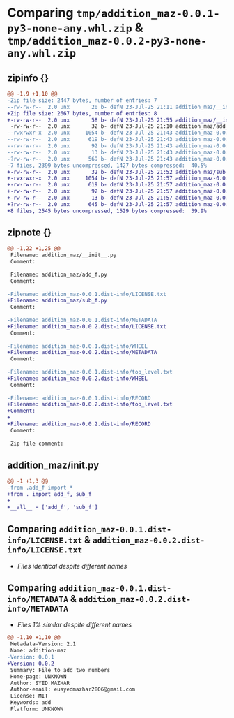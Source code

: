 # Comparing `tmp/addition_maz-0.0.1-py3-none-any.whl.zip` & `tmp/addition_maz-0.0.2-py3-none-any.whl.zip`

## zipinfo {}

```diff
@@ -1,9 +1,10 @@
-Zip file size: 2447 bytes, number of entries: 7
--rw-rw-r--  2.0 unx       20 b- defN 23-Jul-25 21:11 addition_maz/__init__.py
+Zip file size: 2667 bytes, number of entries: 8
+-rw-rw-r--  2.0 unx       58 b- defN 23-Jul-25 21:55 addition_maz/__init__.py
 -rw-rw-r--  2.0 unx       32 b- defN 23-Jul-25 21:10 addition_maz/add_f.py
--rwxrwxr-x  2.0 unx     1054 b- defN 23-Jul-25 21:43 addition_maz-0.0.1.dist-info/LICENSE.txt
--rw-rw-r--  2.0 unx      619 b- defN 23-Jul-25 21:43 addition_maz-0.0.1.dist-info/METADATA
--rw-rw-r--  2.0 unx       92 b- defN 23-Jul-25 21:43 addition_maz-0.0.1.dist-info/WHEEL
--rw-rw-r--  2.0 unx       13 b- defN 23-Jul-25 21:43 addition_maz-0.0.1.dist-info/top_level.txt
-?rw-rw-r--  2.0 unx      569 b- defN 23-Jul-25 21:43 addition_maz-0.0.1.dist-info/RECORD
-7 files, 2399 bytes uncompressed, 1427 bytes compressed:  40.5%
+-rw-rw-r--  2.0 unx       32 b- defN 23-Jul-25 21:52 addition_maz/sub_f.py
+-rwxrwxr-x  2.0 unx     1054 b- defN 23-Jul-25 21:57 addition_maz-0.0.2.dist-info/LICENSE.txt
+-rw-rw-r--  2.0 unx      619 b- defN 23-Jul-25 21:57 addition_maz-0.0.2.dist-info/METADATA
+-rw-rw-r--  2.0 unx       92 b- defN 23-Jul-25 21:57 addition_maz-0.0.2.dist-info/WHEEL
+-rw-rw-r--  2.0 unx       13 b- defN 23-Jul-25 21:57 addition_maz-0.0.2.dist-info/top_level.txt
+?rw-rw-r--  2.0 unx      645 b- defN 23-Jul-25 21:57 addition_maz-0.0.2.dist-info/RECORD
+8 files, 2545 bytes uncompressed, 1529 bytes compressed:  39.9%
```

## zipnote {}

```diff
@@ -1,22 +1,25 @@
 Filename: addition_maz/__init__.py
 Comment: 
 
 Filename: addition_maz/add_f.py
 Comment: 
 
-Filename: addition_maz-0.0.1.dist-info/LICENSE.txt
+Filename: addition_maz/sub_f.py
 Comment: 
 
-Filename: addition_maz-0.0.1.dist-info/METADATA
+Filename: addition_maz-0.0.2.dist-info/LICENSE.txt
 Comment: 
 
-Filename: addition_maz-0.0.1.dist-info/WHEEL
+Filename: addition_maz-0.0.2.dist-info/METADATA
 Comment: 
 
-Filename: addition_maz-0.0.1.dist-info/top_level.txt
+Filename: addition_maz-0.0.2.dist-info/WHEEL
 Comment: 
 
-Filename: addition_maz-0.0.1.dist-info/RECORD
+Filename: addition_maz-0.0.2.dist-info/top_level.txt
+Comment: 
+
+Filename: addition_maz-0.0.2.dist-info/RECORD
 Comment: 
 
 Zip file comment:
```

## addition_maz/__init__.py

```diff
@@ -1 +1,3 @@
-from .add_f import *
+from . import add_f, sub_f
+
+__all__ = ['add_f', 'sub_f']
```

## Comparing `addition_maz-0.0.1.dist-info/LICENSE.txt` & `addition_maz-0.0.2.dist-info/LICENSE.txt`

 * *Files identical despite different names*

## Comparing `addition_maz-0.0.1.dist-info/METADATA` & `addition_maz-0.0.2.dist-info/METADATA`

 * *Files 1% similar despite different names*

```diff
@@ -1,10 +1,10 @@
 Metadata-Version: 2.1
 Name: addition-maz
-Version: 0.0.1
+Version: 0.0.2
 Summary: File to add two numbers
 Home-page: UNKNOWN
 Author: SYED MAZHAR
 Author-email: eusyedmazhar2806@gmail.com
 License: MIT
 Keywords: add
 Platform: UNKNOWN
```

